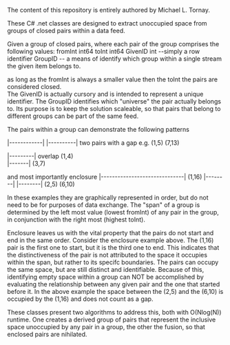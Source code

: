 The content of this repository is entirely authored by Michael L. Tornay.

These C# .net classes are designed to extract unoccupied space from groups of closed pairs within a data feed.

Given a group of closed pairs, where each pair of the group comprises the following values:
fromInt  int64 
toInt int64
GivenID int  --simply a row identifier
GroupID -- a means of identify which group within a single stream the given item belongs to.

as long as the fromInt is always a smaller value then the toInt the pairs are considered closed.  
The GivenID is actually cursory and is intended to represent a unique identifier.
The GroupID identifies which "universe" the pair actually belongs to.  Its purpose is to keep the solution 
scaleable, so that pairs that belong to different groups can be part of the same feed.

The pairs within a group can demonstrate the following patterns

|------------|  |----------|  two pairs with a gap  e.g. (1,5) (7,13)

|---------|  overlap  (1,4)   
        |-------|  (3,7)

and most importantly enclosure
|------------------------------|   (1,16)
   |--------|  |--------| (2,5)  (6,10)

In these examples they are graphically represented in order, but do not need to be for purposes of data exchange.
The "span" of a group is determined by the left most value  (lowest fromInt) of any pair in the group, in conjunction 
with the right most (highest toInt).

Enclosure leaves us with the vital property that the pairs do not start and end in the same order.  Consider the 
enclosure example above.  The (1,16) pair is the first one to start, but it is the third one to end.
This indicates that the distinctiveness of the pair is not attributed to the space it occupies within the span, but rather
to its specifc boundaries.  The pairs can occupy the same space, but are still distinct and identifiable.
Because of this, identifying empty space within a group can NOT be accomplished by evaluating the relationship 
between any given pair and the one that started before it.  In the above example the space between the (2,5)
and the (6,10) is occupied by the (1,16) and does not count as a gap.

These classes present two algorithms to address this, both with O(Nlog(N)) runtime.
One creates a derived group of pairs that represent the inclusive space unoccupied by any pair in a group, 
the other the fusion, so that enclosed pairs are nihilated.



